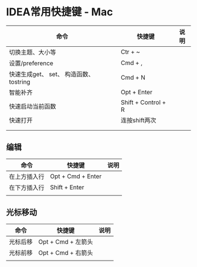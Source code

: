 # IDEA常用快捷键  - Mac

| 命令                                    | 快捷键              | 说明 |
| --------------------------------------- | ------------------- | ---- |
| 切换主题、大小等                        | Ctr + ~             |      |
| 设置/preference                         | Cmd + ,             |      |
| 快速生成get、 set、 构造函数、 tostring | Cmd + N             |      |
| 智能补齐                                | Opt + Enter         |      |
| 快速启动当前函数                        | Shift + Control + R |      |
| 快速打开                                | 连按shift两次       |      |
|                                         |                     |      |
|                                         |                     |      |

## 编辑

| 命令         | 快捷键            | 说明 |
| ------------ | ----------------- | ---- |
| 在上方插入行 | Opt + Cmd + Enter |      |
| 在下方插入行 | Shift + Enter     |      |
|              |                   |      |



## 光标移动

| 命令     | 快捷键             | 说明 |
| -------- | ------------------ | ---- |
| 光标后移 | Opt + Cmd + 左箭头 |      |
| 光标前移 | Opt + Cmd + 右箭头 |      |
|          |                    |      |

